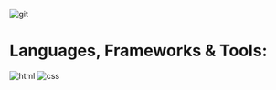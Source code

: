 ![git](https://user-images.githubusercontent.com/68713770/100372570-5723da00-3001-11eb-8ee4-8d062c9a8e43.png)

# Languages, Frameworks & Tools:
![html](https://user-images.githubusercontent.com/68713770/100373099-242e1600-3002-11eb-9b40-a88b08d2bdf2.png)
![css](https://user-images.githubusercontent.com/68713770/100373104-255f4300-3002-11eb-833e-48f841d15a84.png)

